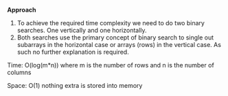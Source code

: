 **Approach**



1. To achieve the required time complexity we need to do two binary searches. One vertically and one horizontally.
2. Both searches use the primary concept of binary search to single out subarrays in the horizontal case or arrays (rows) in the vertical case. As such no further explanation is required.



Time: O(log(m*n)) where m is the number of rows and n is the number of columns




Space: O(1) nothing extra is stored into memory